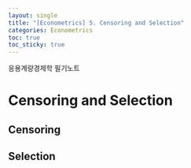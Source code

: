 ```yaml
---
layout: single
title: "[Econometrics] 5. Censoring and Selection"
categories: Econometrics
toc: true
toc_sticky: true
---
```


응용계량경제학 필기노트



# Censoring and Selection

## Censoring







## Selection





